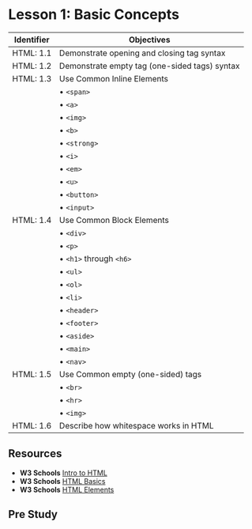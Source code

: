 # Lesson 1: Basic Concepts

Identifier   | Objectives
-------------|------------
HTML: 1.1    | Demonstrate opening and closing tag syntax
HTML: 1.2    | Demonstrate empty tag (one-sided tags) syntax
HTML: 1.3    | Use Common Inline Elements
             | &bull; `<span>`
             | &bull; `<a>`
             | &bull; `<img>`
             | &bull; `<b>`
             | &bull; `<strong>`
             | &bull; `<i>`
             | &bull; `<em>`
             | &bull; `<u>`
             | &bull; `<button>`
             | &bull; `<input>`
HTML: 1.4    | Use Common Block Elements
             | &bull; `<div>`
             | &bull; `<p>`
             | &bull; `<h1>` through `<h6>`
             | &bull; `<ul>`
             | &bull; `<ol>`
             | &bull; `<li>`
             | &bull; `<header>`
             | &bull; `<footer>`
             | &bull; `<aside>`
             | &bull; `<main>`
             | &bull; `<nav>`
HTML: 1.5    | Use Common empty (one-sided) tags
             | &bull; `<br>`
             | &bull; `<hr>`
             | &bull; `<img>`
HTML: 1.6    | Describe how whitespace works in HTML

## Resources

- __W3 Schools__ [Intro to HTML](http://www.w3schools.com/html/html_intro.asp)
- __W3 Schools__ [HTML Basics](http://www.w3schools.com/html/html_basic.asp)
- __W3 Schools__ [HTML Elements](http://www.w3schools.com/html/html_elements.asp)

## Pre Study

